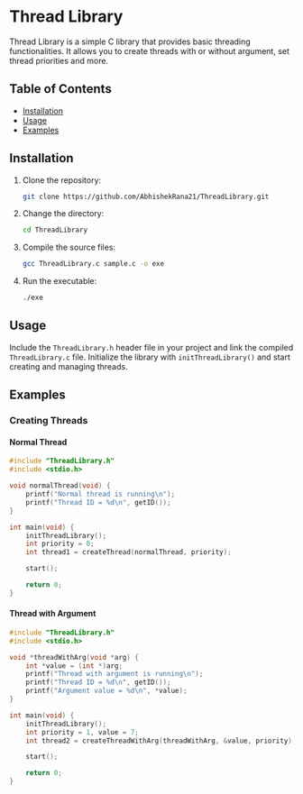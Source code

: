 # Thread Library

Thread Library is a simple C library that provides basic threading functionalities. It allows you to create threads with or without argument, set thread priorities and more.

## Table of Contents

- [Installation](#installation)
- [Usage](#usage)
- [Examples](#examples)

## Installation

1. Clone the repository:

    ```bash
    git clone https://github.com/AbhishekRana21/ThreadLibrary.git
    ```

2. Change the directory:

    ```bash
    cd ThreadLibrary
    ```

3. Compile the source files:

    ```bash
    gcc ThreadLibrary.c sample.c -o exe
    ```

4. Run the executable:

    ```bash
    ./exe
    ```

## Usage

Include the `ThreadLibrary.h` header file in your project and link the compiled `ThreadLibrary.c` file. Initialize the library with `initThreadLibrary()` and start creating and managing threads.

## Examples

### Creating Threads

#### Normal Thread

```c
#include "ThreadLibrary.h"
#include <stdio.h>

void normalThread(void) {
    printf("Normal thread is running\n");
    printf("Thread ID = %d\n", getID());
}

int main(void) {
    initThreadLibrary();
    int priority = 0;
    int thread1 = createThread(normalThread, priority);

    start();

    return 0;
}
```

#### Thread with Argument

```c
#include "ThreadLibrary.h"
#include <stdio.h>

void *threadWithArg(void *arg) {
    int *value = (int *)arg;
    printf("Thread with argument is running\n");
    printf("Thread ID = %d\n", getID());
    printf("Argument value = %d\n", *value);
}

int main(void) {
    initThreadLibrary();
    int priority = 1, value = 7;
    int thread2 = createThreadWithArg(threadWithArg, &value, priority);

    start();

    return 0;
}
```
